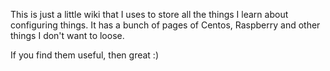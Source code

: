 This is just a little wiki that I uses to store all the things I learn about configuring things.  It has a bunch of pages of Centos, Raspberry and other things I don't want to loose.

If you find them useful, then great :)